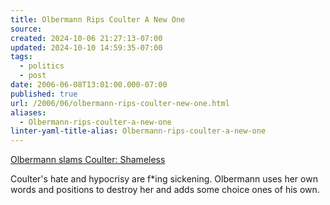 ```yaml
---
title: Olbermann Rips Coulter A New One
source: 
created: 2024-10-06 21:27:13-07:00
updated: 2024-10-10 14:59:35-07:00
tags:
  - politics
  - post
date: 2006-06-08T13:01:00.000-07:00
published: true
url: /2006/06/olbermann-rips-coulter-new-one.html
aliases:
  - Olbermann-rips-coulter-a-new-one
linter-yaml-title-alias: Olbermann-rips-coulter-a-new-one
---
```



[Olbermann slams Coulter: Shameless](http://www.crooksandliars.com/2006/06/07.html#a8626 "Crooks and Liars")  
  
Coulter's hate and hypocrisy are f\*ing sickening. Olbermann uses her own words and positions to destroy her and adds some choice ones of his own.
